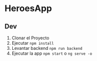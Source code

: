 # HeroesApp

## Dev

1. Clonar el Proyecto
2. Ejecutar ```npm install```
3. Levantar backend ```npm run backend```
4. Ejecutar la app ```npm start``` o ```ng serve -o```
